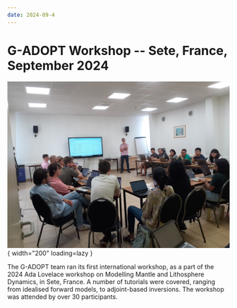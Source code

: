 ```yaml
---
date: 2024-09-4
---
```


# G-ADOPT Workshop -- Sete, France, September 2024

![2024 Sete](../../../images/events/2024_sete.jpg "2024 Sete"){ width="200" loading=lazy }

The G-ADOPT team ran its first international workshop, as a part of the 2024 Ada Lovelace workshop on Modelling Mantle and Lithosphere Dynamics, in Sete, France. A number of tutorials were covered, ranging from idealised forward models, to adjoint-based inversions. The workshop was attended by over 30 participants. 